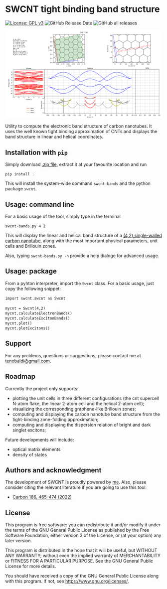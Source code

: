 # SWCNT tight binding band structure

[![License: GPL v3](https://img.shields.io/badge/License-GPLv3-blue.svg)](https://www.gnu.org/licenses/gpl-3.0)
![GitHub Release Date](https://img.shields.io/github/release-date/t3n0/swcnt-bands)
![GitHub all releases](https://img.shields.io/github/downloads/t3n0/swcnt-bands/total)

![swcnt42](./example42/cnt(4,2).png)

Utility to compute the electronic band structure of carbon nanotubes. It uses the well known tight binding approximation of CNTs and displays the band structure in linear and helical coordinates.

## Installation with `pip`

Simply download [.zip file](https://github.com/t3n0/swcnt-bands/releases/latest), extract it at your favourite location and run
```
pip install .
```
This will install the system-wide command `swcnt-bands` and the python package `swcnt`.

## Usage: command line

For a basic usage of the tool, simply type in the terminal
```
swcnt-bands.py 4 2
```
This will display the linear and helical band structure of a [(4,2) single-walled carbon nanotube](./example42/cnt(4,2).png), along with the most important physical parameters, unit cells and Brillouin zones.

Also, typing `swcnt-bands.py -h` provide a help dialoge for advanced usage.

## Usage: package

From a pyhton interpreter, import the `Swcnt` class. For a basic usage, just copy the following snippet:
```
import swcnt.swcnt as Swcnt

mycnt = Swcnt(4,2)
mycnt.calculateElectronBands()
mycnt.calculateExcitonBands()
mycnt.plot()
mycnt.plotExcitons()
```
## Support

For any problems, questions or suggestions, please contact me at tenobaldi@gmail.com.

## Roadmap

Currently the project only supports:
 - plotting the unit cells in three different configurations (the cnt supercell N-atom flake, the linear 2-atom cell and the helical 2-atom cell);
 - visualizing the corresponding graphene-like Brillouin zones;
 - computing and displaying the carbon nanotube band structure from the tight-binding zone-folding approximation;
 - computing and displaying the dispersion relation of bright and dark singlet excitons;

Future developments will include:
- optical matrix elements
- density of states


## Authors and acknowledgment

The development of SWCNT is proudly powered by [me](https://github.com/t3n0).
Also, please consider citing the relevant literature if you are going to use this tool:
 - [Carbon 186, 465-474 (2022)](https://doi.org/10.1016/j.carbon.2021.10.048)

## License

This program is free software: you can redistribute it and/or modify it under the terms of the GNU General Public License as published by the Free Software Foundation, either version 3 of the License, or (at your option) any later version.

This program is distributed in the hope that it will be useful, but WITHOUT ANY WARRANTY; without even the implied warranty of MERCHANTABILITY or FITNESS FOR A PARTICULAR PURPOSE.  See the GNU General Public License for more details.

You should have received a copy of the GNU General Public License along with this program.  If not, see <https://www.gnu.org/licenses/>.
